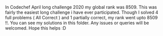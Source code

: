 In Codechef April long challenge 2020 my global rank was 8509. This was fairly the easiest long challenge i have ever participated. Though I solved 4 full problems ( All Correct ) and 1 partially correct, my rank went upto 8509 !!. 
You can see my solutions in this folder. Any issues or queries will be welcomed. Hope this helps :D
